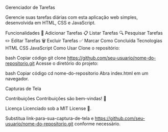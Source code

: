 Gerenciador de Tarefas

Gerencie suas tarefas diárias com esta aplicação web simples, desenvolvida em HTML, CSS e JavaScript.

Funcionalidades
📝 Adicionar Tarefas
📋 Listar Tarefas
🔍 Pesquisar Tarefas
✏️ Editar Tarefas
🗑️ Excluir Tarefas
✅ Marcar Como Concluída
Tecnologias
HTML
CSS
JavaScript
Como Usar
Clone o repositório:

bash
Copiar código
git clone https://github.com/seu-usuario/nome-do-repositorio.git
Acesse o diretório do projeto:

bash
Copiar código
cd nome-do-repositorio
Abra index.html em um navegador.

Capturas de Tela

Contribuições
Contribuições são bem-vindas! 🤝

Licença
Licenciado sob a MIT License 📝.

Substitua link-para-sua-captura-de-tela e https://github.com/seu-usuario/nome-do-repositorio.git conforme necessário.



